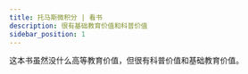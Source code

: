 ```yaml
---
title: 托马斯微积分 | 看书
description: 很有基础教育价值和科普价值
sidebar_position: 1
---
```

这本书虽然没什么高等教育价值，但很有科普价值和基础教育价值。
